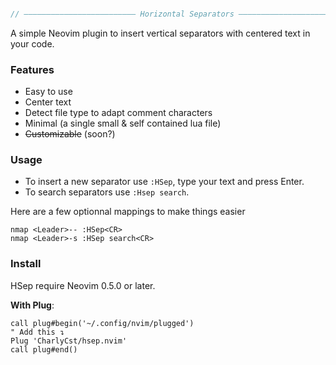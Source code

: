 ```rs

// ————————————————————————— Horizontal Separators —————————————————————————— //

```

A simple Neovim plugin to insert vertical separators with centered text in your code.

### Features

- Easy to use
- Center text
- Detect file type to adapt comment characters
- Minimal (a single small & self contained lua file)
- ~~Customizable~~ (soon?)

### Usage

- To insert a new separator use `:HSep`, type your text and press Enter.
- To search separators use `:Hsep search`.

Here are a few optionnal mappings to make things easier

```vim
nmap <Leader>-- :HSep<CR>
nmap <Leader>-s :HSep search<CR>
```

### Install

HSep require Neovim 0.5.0 or later.

**With Plug**:

```vim
call plug#begin('~/.config/nvim/plugged')
" Add this ↴
Plug 'CharlyCst/hsep.nvim'
call plug#end()
```

